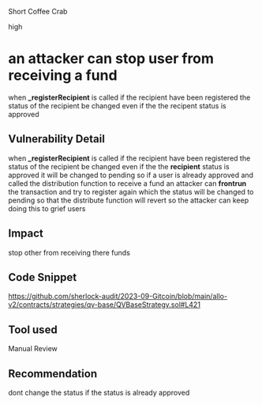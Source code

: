 Short Coffee Crab

high

# an attacker can stop user from receiving a fund
when **_registerRecipient** is called if the recipient have been registered  the status of the recipient be changed even if the the recipent status is approved 
## Vulnerability Detail
when **_registerRecipient** is called if the recipient have been registered  the status of the recipient be changed even if the the **recipient** status is approved  it will be changed to pending so if a user is already approved and called the distribution function to receive a fund  an attacker can **frontrun** the transaction and try to register again which the status will be changed to pending so that the     distribute function will revert so the attacker can keep  doing this to grief users
## Impact
stop other from receiving there funds 
## Code Snippet
https://github.com/sherlock-audit/2023-09-Gitcoin/blob/main/allo-v2/contracts/strategies/qv-base/QVBaseStrategy.sol#L421
## Tool used

Manual Review

## Recommendation
dont change the status if the status is already approved 